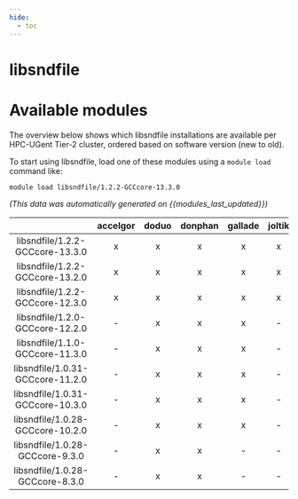 ```yaml
---
hide:
  - toc
---
```


libsndfile
==========

# Available modules


The overview below shows which libsndfile installations are available per HPC-UGent Tier-2 cluster, ordered based on software version (new to old).

To start using libsndfile, load one of these modules using a `module load` command like:

```shell
module load libsndfile/1.2.2-GCCcore-13.3.0
```

*(This data was automatically generated on {{modules_last_updated}})*  

| |accelgor|doduo|donphan|gallade|joltik|shinx|
| :---: | :---: | :---: | :---: | :---: | :---: | :---: |
|libsndfile/1.2.2-GCCcore-13.3.0|x|x|x|x|x|x|
|libsndfile/1.2.2-GCCcore-13.2.0|x|x|x|x|x|x|
|libsndfile/1.2.2-GCCcore-12.3.0|x|x|x|x|x|x|
|libsndfile/1.2.0-GCCcore-12.2.0|-|x|x|x|-|-|
|libsndfile/1.1.0-GCCcore-11.3.0|-|x|x|x|-|x|
|libsndfile/1.0.31-GCCcore-11.2.0|-|x|x|x|-|-|
|libsndfile/1.0.31-GCCcore-10.3.0|-|x|x|x|-|-|
|libsndfile/1.0.28-GCCcore-10.2.0|-|x|x|x|-|-|
|libsndfile/1.0.28-GCCcore-9.3.0|-|x|x|-|-|-|
|libsndfile/1.0.28-GCCcore-8.3.0|-|x|x|-|-|-|
